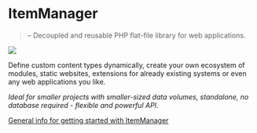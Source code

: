 # ItemManager 
> – Decoupled and reusable PHP flat-file library for web applications.   

![](https://im.ehret-studio.com/tuts/data/uploads/im-banner.png)   

Define custom content types dynamically, create your own ecosystem of modules, static websites, extensions for already existing systems or even any web applications you like.   

_Ideal for smaller projects with smaller-sized data volumes, standalone, no database required - flexible and powerful API._

[General info for getting started with ItemManager](https://im.ehret-studio.com/tuts/)
